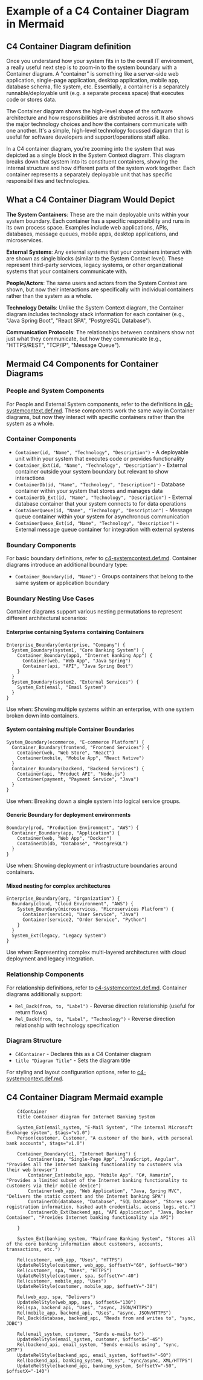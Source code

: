# Example of a C4 Container Diagram in Mermaid

## C4 Container Diagram definition

Once you understand how your system fits in to the overall IT environment, a really useful next step is to zoom-in to the system boundary with a Container diagram.
A "container" is something like a server-side web application, single-page application, desktop application, mobile app, database schema, file system, etc.
Essentially, a container is a separately runnable/deployable unit (e.g. a separate process space) that executes code or stores data.

The Container diagram shows the high-level shape of the software architecture and how responsibilities are distributed across it.
It also shows the major technology choices and how the containers communicate with one another.
It's a simple, high-level technology focussed diagram that is useful for software developers and support/operations staff alike.

In a C4 container diagram, you're zooming into the system that was depicted as a single block in the System Context diagram.
This diagram breaks down that system into its constituent containers, showing the internal structure and how different parts of the system work together.
Each container represents a separately deployable unit that has specific responsibilities and technologies.

## What a C4 Container Diagram Would Depict

**The System Containers**: These are the main deployable units within your system boundary. Each container has a specific responsibility and runs in its own process space.
Examples include web applications, APIs, databases, message queues, mobile apps, desktop applications, and microservices.

**External Systems**: Any external systems that your containers interact with are shown as single blocks (similar to the System Context level).
These represent third-party services, legacy systems, or other organizational systems that your containers communicate with.

**People/Actors**: The same users and actors from the System Context are shown, but now their interactions are specifically with individual containers rather than the system as a whole.

**Technology Details**: Unlike the System Context diagram, the Container diagram includes technology stack information for each container (e.g., "Java Spring Boot", "React SPA", "PostgreSQL Database").

**Communication Protocols**: The relationships between containers show not just what they communicate, but how they communicate (e.g., "HTTPS/REST", "TCP/IP", "Message Queue").

## Mermaid C4 Components for Container Diagrams

### People and System Components

For People and External System components, refer to the definitions in [c4-systemcontext.def.md](c4-systemcontext.def.md).
These components work the same way in Container diagrams, but now they interact with specific containers rather than the system as a whole.

### Container Components

- `Container(id, "Name", "Technology", "Description")` - A deployable unit within your system that executes code or provides functionality
- `Container_Ext(id, "Name", "Technology", "Description")` - External container outside your system boundary but relevant to show interactions
- `ContainerDb(id, "Name", "Technology", "Description")` - Database container within your system that stores and manages data
- `ContainerDb_Ext(id, "Name", "Technology", "Description")` - External database container that your system connects to for data operations
- `ContainerQueue(id, "Name", "Technology", "Description")` - Message queue container within your system for asynchronous communication
- `ContainerQueue_Ext(id, "Name", "Technology", "Description")` - External message queue container for integration with external systems

### Boundary Components

For basic boundary definitions, refer to [c4-systemcontext.def.md](c4-systemcontext.def.md).
Container diagrams introduce an additional boundary type:

- `Container_Boundary(id, "Name")` - Groups containers that belong to the same system or application boundary

### Boundary Nesting Use Cases

Container diagrams support various nesting permutations to represent different architectural scenarios:

#### Enterprise containing Systems containing Containers
```
Enterprise_Boundary(enterprise, "Company") {
  System_Boundary(system1, "Core Banking System") {
    Container_Boundary(app1, "Internet Banking App") {
      Container(web, "Web App", "Java Spring")
      Container(api, "API", "Java Spring Boot")
    }
  }
  System_Boundary(system2, "External Services") {
    System_Ext(email, "Email System")
  }
}
```
Use when: Showing multiple systems within an enterprise, with one system broken down into containers.

#### System containing multiple Container Boundaries
```
System_Boundary(ecommerce, "E-commerce Platform") {
  Container_Boundary(frontend, "Frontend Services") {
    Container(web, "Web Store", "React")
    Container(mobile, "Mobile App", "React Native")
  }
  Container_Boundary(backend, "Backend Services") {
    Container(api, "Product API", "Node.js")
    Container(payment, "Payment Service", "Java")
  }
}
```
Use when: Breaking down a single system into logical service groups.

#### Generic Boundary for deployment environments
```
Boundary(prod, "Production Environment", "AWS") {
  Container_Boundary(app, "Application") {
    Container(web, "Web App", "Docker")
    ContainerDb(db, "Database", "PostgreSQL")
  }
}
```
Use when: Showing deployment or infrastructure boundaries around containers.

#### Mixed nesting for complex architectures
```
Enterprise_Boundary(org, "Organization") {
  Boundary(cloud, "Cloud Environment", "AWS") {
    System_Boundary(microservices, "Microservices Platform") {
      Container(service1, "User Service", "Java")
      Container(service2, "Order Service", "Python")
    }
  }
  System_Ext(legacy, "Legacy System")
}
```
Use when: Representing complex multi-layered architectures with cloud deployment and legacy integration.

### Relationship Components

For relationship definitions, refer to [c4-systemcontext.def.md](c4-systemcontext.def.md).
Container diagrams additionally support:

- `Rel_Back(from, to, "Label")` - Reverse direction relationship (useful for return flows)
- `Rel_Back(from, to, "Label", "Technology")` - Reverse direction relationship with technology specification

### Diagram Structure

- `C4Container` - Declares this as a C4 Container diagram
- `title "Diagram Title"` - Sets the diagram title

For styling and layout configuration options, refer to [c4-systemcontext.def.md](c4-systemcontext.def.md).

## C4 Container Diagram Mermaid example

```mermaid
    C4Container
    title Container diagram for Internet Banking System

    System_Ext(email_system, "E-Mail System", "The internal Microsoft Exchange system", $tags="v1.0")
    Person(customer, Customer, "A customer of the bank, with personal bank accounts", $tags="v1.0")

    Container_Boundary(c1, "Internet Banking") {
        Container(spa, "Single-Page App", "JavaScript, Angular", "Provides all the Internet banking functionality to customers via their web browser")
        Container_Ext(mobile_app, "Mobile App", "C#, Xamarin", "Provides a limited subset of the Internet banking functionality to customers via their mobile device")
        Container(web_app, "Web Application", "Java, Spring MVC", "Delivers the static content and the Internet banking SPA")
        ContainerDb(database, "Database", "SQL Database", "Stores user registration information, hashed auth credentials, access logs, etc.")
        ContainerDb_Ext(backend_api, "API Application", "Java, Docker Container", "Provides Internet banking functionality via API")

    }

    System_Ext(banking_system, "Mainframe Banking System", "Stores all of the core banking information about customers, accounts, transactions, etc.")

    Rel(customer, web_app, "Uses", "HTTPS")
    UpdateRelStyle(customer, web_app, $offsetY="60", $offsetX="90")
    Rel(customer, spa, "Uses", "HTTPS")
    UpdateRelStyle(customer, spa, $offsetY="-40")
    Rel(customer, mobile_app, "Uses")
    UpdateRelStyle(customer, mobile_app, $offsetY="-30")

    Rel(web_app, spa, "Delivers")
    UpdateRelStyle(web_app, spa, $offsetX="130")
    Rel(spa, backend_api, "Uses", "async, JSON/HTTPS")
    Rel(mobile_app, backend_api, "Uses", "async, JSON/HTTPS")
    Rel_Back(database, backend_api, "Reads from and writes to", "sync, JDBC")

    Rel(email_system, customer, "Sends e-mails to")
    UpdateRelStyle(email_system, customer, $offsetX="-45")
    Rel(backend_api, email_system, "Sends e-mails using", "sync, SMTP")
    UpdateRelStyle(backend_api, email_system, $offsetY="-60")
    Rel(backend_api, banking_system, "Uses", "sync/async, XML/HTTPS")
    UpdateRelStyle(backend_api, banking_system, $offsetY="-50", $offsetX="-140")
```
